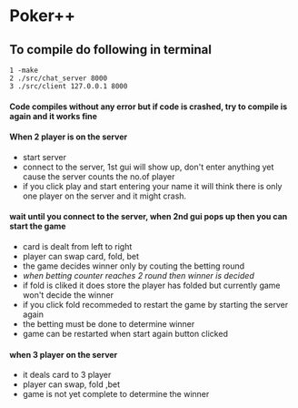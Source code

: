 # Poker++

## To compile do following in terminal

```
1 -make
2 ./src/chat_server 8000
3 ./src/client 127.0.0.1 8000
```

#### Code compiles without any error but if code is crashed, try to compile is again and it works fine

#### When 2 player is on the server
- start server
- connect to the server, 1st gui will show up, don't enter anything yet cause the server counts the no.of player
- if you click play and start entering your name it will think there is only one player on the server and it might crash.

#### wait until you connect to the server, when 2nd gui pops up then you can start the game
- card is dealt from left to right
- player can swap card, fold, bet
- the game decides winner only by couting the betting round
- *when betting counter reaches 2 round then winner is decided*
- if fold is cliked it does store the player has folded but currently game won't decide the winner
- if you click fold recommeded to restart the game by starting the server again
- the betting must be done to determine winner
- game can be restarted when start again button clicked

#### when 3 player on the server
- it deals card to 3 player 
- player can swap, fold ,bet
- game is not yet complete to determine the winner
